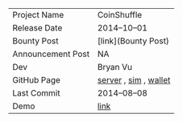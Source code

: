 ﻿|               	| 				|
| ----------- 		| ----------	| 
| Project Name 		| CoinShuffle 		|
| Release Date		| 2014–10–01	|
| Bounty Post 		| [link](Bounty Post)		|
| Announcement Post | NA		|
| Dev				| Bryan Vu		|
| GitHub Page		| [server](https://github.com/bryanvu/coinshuffle-server) , [sim](https://github.com/bryanvu/coinshuffle-sim) , [wallet](https://github.com/bryanvu/coinshuffle-wallet)		|
| Last Commit		| 2014–08–08	|
| Demo				| [link](https://youtu.be/YDGUUtDqNV0) | 